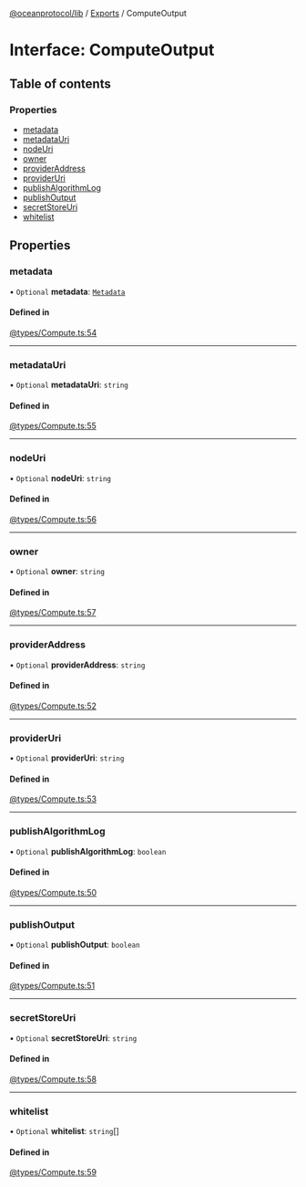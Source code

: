 [@oceanprotocol/lib](../README.md) / [Exports](../modules.md) / ComputeOutput

# Interface: ComputeOutput

## Table of contents

### Properties

- [metadata](ComputeOutput.md#metadata)
- [metadataUri](ComputeOutput.md#metadatauri)
- [nodeUri](ComputeOutput.md#nodeuri)
- [owner](ComputeOutput.md#owner)
- [providerAddress](ComputeOutput.md#provideraddress)
- [providerUri](ComputeOutput.md#provideruri)
- [publishAlgorithmLog](ComputeOutput.md#publishalgorithmlog)
- [publishOutput](ComputeOutput.md#publishoutput)
- [secretStoreUri](ComputeOutput.md#secretstoreuri)
- [whitelist](ComputeOutput.md#whitelist)

## Properties

### metadata

• `Optional` **metadata**: [`Metadata`](Metadata.md)

#### Defined in

[@types/Compute.ts:54](https://github.com/oceanprotocol/ocean.js/blob/c99bc5c6/src/@types/Compute.ts#L54)

___

### metadataUri

• `Optional` **metadataUri**: `string`

#### Defined in

[@types/Compute.ts:55](https://github.com/oceanprotocol/ocean.js/blob/c99bc5c6/src/@types/Compute.ts#L55)

___

### nodeUri

• `Optional` **nodeUri**: `string`

#### Defined in

[@types/Compute.ts:56](https://github.com/oceanprotocol/ocean.js/blob/c99bc5c6/src/@types/Compute.ts#L56)

___

### owner

• `Optional` **owner**: `string`

#### Defined in

[@types/Compute.ts:57](https://github.com/oceanprotocol/ocean.js/blob/c99bc5c6/src/@types/Compute.ts#L57)

___

### providerAddress

• `Optional` **providerAddress**: `string`

#### Defined in

[@types/Compute.ts:52](https://github.com/oceanprotocol/ocean.js/blob/c99bc5c6/src/@types/Compute.ts#L52)

___

### providerUri

• `Optional` **providerUri**: `string`

#### Defined in

[@types/Compute.ts:53](https://github.com/oceanprotocol/ocean.js/blob/c99bc5c6/src/@types/Compute.ts#L53)

___

### publishAlgorithmLog

• `Optional` **publishAlgorithmLog**: `boolean`

#### Defined in

[@types/Compute.ts:50](https://github.com/oceanprotocol/ocean.js/blob/c99bc5c6/src/@types/Compute.ts#L50)

___

### publishOutput

• `Optional` **publishOutput**: `boolean`

#### Defined in

[@types/Compute.ts:51](https://github.com/oceanprotocol/ocean.js/blob/c99bc5c6/src/@types/Compute.ts#L51)

___

### secretStoreUri

• `Optional` **secretStoreUri**: `string`

#### Defined in

[@types/Compute.ts:58](https://github.com/oceanprotocol/ocean.js/blob/c99bc5c6/src/@types/Compute.ts#L58)

___

### whitelist

• `Optional` **whitelist**: `string`[]

#### Defined in

[@types/Compute.ts:59](https://github.com/oceanprotocol/ocean.js/blob/c99bc5c6/src/@types/Compute.ts#L59)
